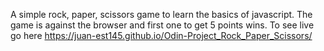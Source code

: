 A simple rock, paper, scissors game to learn the basics of javascript. The game is against the browser and first one to get 5 points wins.
To see live go here https://juan-est145.github.io/Odin-Project_Rock_Paper_Scissors/
